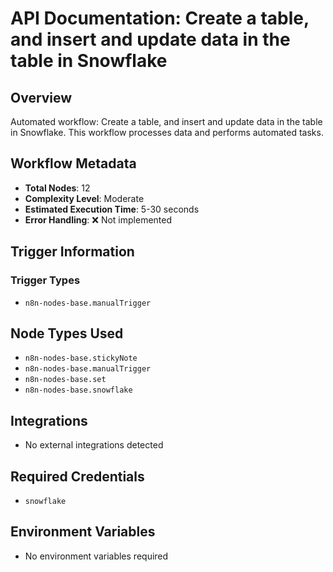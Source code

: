 # API Documentation: Create a table, and insert and update data in the table in Snowflake

## Overview
Automated workflow: Create a table, and insert and update data in the table in Snowflake. This workflow processes data and performs automated tasks.

## Workflow Metadata
- **Total Nodes**: 12
- **Complexity Level**: Moderate
- **Estimated Execution Time**: 5-30 seconds
- **Error Handling**: ❌ Not implemented

## Trigger Information
### Trigger Types
- `n8n-nodes-base.manualTrigger`

## Node Types Used
- `n8n-nodes-base.stickyNote`
- `n8n-nodes-base.manualTrigger`
- `n8n-nodes-base.set`
- `n8n-nodes-base.snowflake`

## Integrations
- No external integrations detected

## Required Credentials
- `snowflake`

## Environment Variables
- No environment variables required
